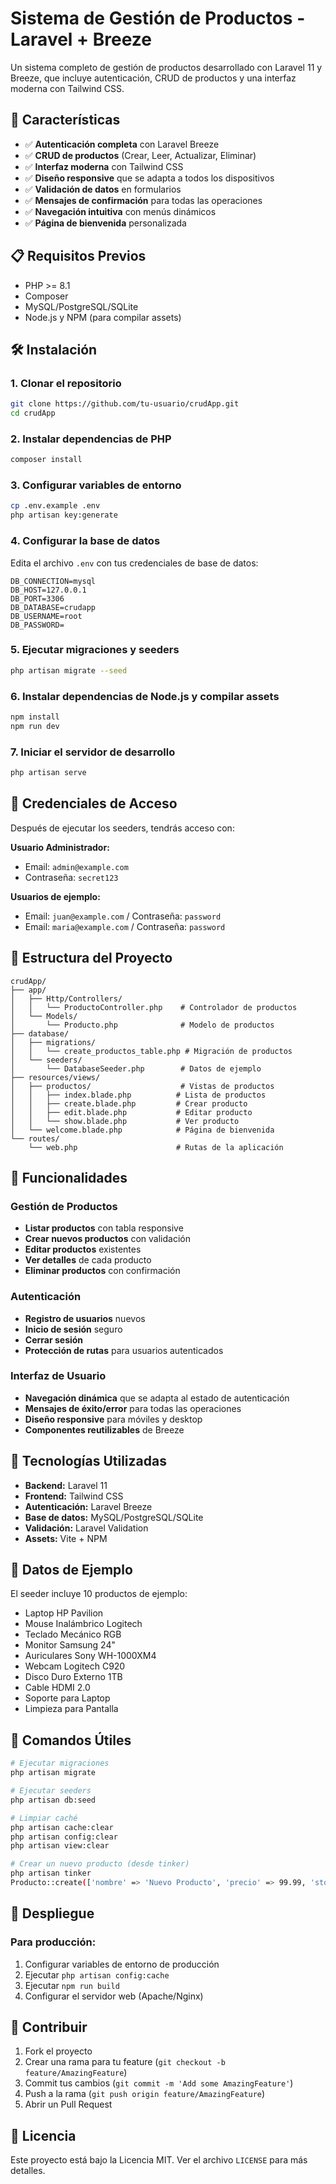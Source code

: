 # Sistema de Gestión de Productos - Laravel + Breeze

Un sistema completo de gestión de productos desarrollado con Laravel 11 y Breeze, que incluye autenticación, CRUD de productos y una interfaz moderna con Tailwind CSS.

## 🚀 Características

- ✅ **Autenticación completa** con Laravel Breeze
- ✅ **CRUD de productos** (Crear, Leer, Actualizar, Eliminar)
- ✅ **Interfaz moderna** con Tailwind CSS
- ✅ **Diseño responsive** que se adapta a todos los dispositivos
- ✅ **Validación de datos** en formularios
- ✅ **Mensajes de confirmación** para todas las operaciones
- ✅ **Navegación intuitiva** con menús dinámicos
- ✅ **Página de bienvenida** personalizada

## 📋 Requisitos Previos

- PHP >= 8.1
- Composer
- MySQL/PostgreSQL/SQLite
- Node.js y NPM (para compilar assets)

## 🛠️ Instalación

### 1. Clonar el repositorio
```bash
git clone https://github.com/tu-usuario/crudApp.git
cd crudApp
```

### 2. Instalar dependencias de PHP
```bash
composer install
```

### 3. Configurar variables de entorno
```bash
cp .env.example .env
php artisan key:generate
```

### 4. Configurar la base de datos
Edita el archivo `.env` con tus credenciales de base de datos:
```env
DB_CONNECTION=mysql
DB_HOST=127.0.0.1
DB_PORT=3306
DB_DATABASE=crudapp
DB_USERNAME=root
DB_PASSWORD=
```

### 5. Ejecutar migraciones y seeders
```bash
php artisan migrate --seed
```

### 6. Instalar dependencias de Node.js y compilar assets
```bash
npm install
npm run dev
```

### 7. Iniciar el servidor de desarrollo
```bash
php artisan serve
```

## 👤 Credenciales de Acceso

Después de ejecutar los seeders, tendrás acceso con:

**Usuario Administrador:**
- Email: `admin@example.com`
- Contraseña: `secret123`

**Usuarios de ejemplo:**
- Email: `juan@example.com` / Contraseña: `password`
- Email: `maria@example.com` / Contraseña: `password`

## 📁 Estructura del Proyecto

```
crudApp/
├── app/
│   ├── Http/Controllers/
│   │   └── ProductoController.php    # Controlador de productos
│   └── Models/
│       └── Producto.php              # Modelo de productos
├── database/
│   ├── migrations/
│   │   └── create_productos_table.php # Migración de productos
│   └── seeders/
│       └── DatabaseSeeder.php        # Datos de ejemplo
├── resources/views/
│   ├── productos/                    # Vistas de productos
│   │   ├── index.blade.php          # Lista de productos
│   │   ├── create.blade.php         # Crear producto
│   │   ├── edit.blade.php           # Editar producto
│   │   └── show.blade.php           # Ver producto
│   └── welcome.blade.php            # Página de bienvenida
└── routes/
    └── web.php                      # Rutas de la aplicación
```

## 🎯 Funcionalidades

### Gestión de Productos
- **Listar productos** con tabla responsive
- **Crear nuevos productos** con validación
- **Editar productos** existentes
- **Ver detalles** de cada producto
- **Eliminar productos** con confirmación

### Autenticación
- **Registro de usuarios** nuevos
- **Inicio de sesión** seguro
- **Cerrar sesión**
- **Protección de rutas** para usuarios autenticados

### Interfaz de Usuario
- **Navegación dinámica** que se adapta al estado de autenticación
- **Mensajes de éxito/error** para todas las operaciones
- **Diseño responsive** para móviles y desktop
- **Componentes reutilizables** de Breeze

## 🎨 Tecnologías Utilizadas

- **Backend:** Laravel 11
- **Frontend:** Tailwind CSS
- **Autenticación:** Laravel Breeze
- **Base de datos:** MySQL/PostgreSQL/SQLite
- **Validación:** Laravel Validation
- **Assets:** Vite + NPM

## 📝 Datos de Ejemplo

El seeder incluye 10 productos de ejemplo:
- Laptop HP Pavilion
- Mouse Inalámbrico Logitech
- Teclado Mecánico RGB
- Monitor Samsung 24"
- Auriculares Sony WH-1000XM4
- Webcam Logitech C920
- Disco Duro Externo 1TB
- Cable HDMI 2.0
- Soporte para Laptop
- Limpieza para Pantalla

## 🔧 Comandos Útiles

```bash
# Ejecutar migraciones
php artisan migrate

# Ejecutar seeders
php artisan db:seed

# Limpiar caché
php artisan cache:clear
php artisan config:clear
php artisan view:clear

# Crear un nuevo producto (desde tinker)
php artisan tinker
Producto::create(['nombre' => 'Nuevo Producto', 'precio' => 99.99, 'stock' => 10]);
```

## 🚀 Despliegue

### Para producción:
1. Configurar variables de entorno de producción
2. Ejecutar `php artisan config:cache`
3. Ejecutar `npm run build`
4. Configurar el servidor web (Apache/Nginx)

## 🤝 Contribuir

1. Fork el proyecto
2. Crear una rama para tu feature (`git checkout -b feature/AmazingFeature`)
3. Commit tus cambios (`git commit -m 'Add some AmazingFeature'`)
4. Push a la rama (`git push origin feature/AmazingFeature`)
5. Abrir un Pull Request

## 📄 Licencia

Este proyecto está bajo la Licencia MIT. Ver el archivo `LICENSE` para más detalles.

